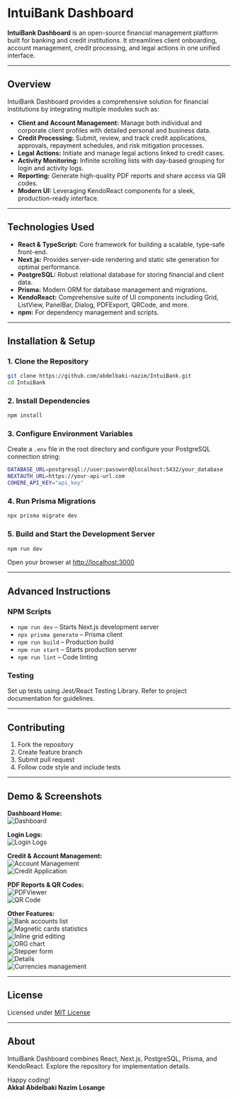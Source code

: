 # IntuiBank Dashboard

**IntuiBank Dashboard** is an open-source financial management platform built for banking and credit institutions. It streamlines client onboarding, account management, credit processing, and legal actions in one unified interface.

---

## Overview

IntuiBank Dashboard provides a comprehensive solution for financial institutions by integrating multiple modules such as:

- **Client and Account Management:** Manage both individual and corporate client profiles with detailed personal and business data.
- **Credit Processing:** Submit, review, and track credit applications, approvals, repayment schedules, and risk mitigation processes.
- **Legal Actions:** Initiate and manage legal actions linked to credit cases.
- **Activity Monitoring:** Infinite scrolling lists with day-based grouping for login and activity logs.
- **Reporting:** Generate high-quality PDF reports and share access via QR codes.
- **Modern UI:** Leveraging KendoReact components for a sleek, production-ready interface.

---

## Technologies Used

- **React & TypeScript:** Core framework for building a scalable, type-safe front-end.
- **Next.js:** Provides server-side rendering and static site generation for optimal performance.
- **PostgreSQL:** Robust relational database for storing financial and client data.
- **Prisma:** Modern ORM for database management and migrations.
- **KendoReact:** Comprehensive suite of UI components including Grid, ListView, PanelBar, Dialog, PDFExport, QRCode, and more.
- **npm:** For dependency management and scripts.

---

## Installation & Setup

### 1. Clone the Repository

```bash
git clone https://github.com/abdelbaki-nazim/IntuiBank.git
cd IntuiBank
```

### 2. Install Dependencies

```bash
npm install
```

### 3. Configure Environment Variables

Create a `.env` file in the root directory and configure your PostgreSQL connection string:

```bash
DATABASE_URL=postgresql://user:password@localhost:5432/your_database
NEXTAUTH_URL=https://your-api-url.com
COHERE_API_KEY="api_key"
```

### 4. Run Prisma Migrations

```bash
npx prisma migrate dev
```

### 5. Build and Start the Development Server

```bash
npm run dev
```

Open your browser at [http://localhost:3000](http://localhost:3000)

---

## Advanced Instructions

### NPM Scripts

- `npm run dev` – Starts Next.js development server
- `npx prisma generate` – Prisma client
- `npm run build` – Production build
- `npm run start` – Starts production server
- `npm run lint` – Code linting

### Testing

Set up tests using Jest/React Testing Library. Refer to project documentation for guidelines.

---

## Contributing

1. Fork the repository
2. Create feature branch
3. Submit pull request
4. Follow code style and include tests

---

## Demo & Screenshots

**Dashboard Home:**  
![Dashboard](https://dev-to-uploads.s3.amazonaws.com/uploads/articles/2czgvnuuih3j17qcdsg7.png)

**Login Logs:**  
![Login Logs](https://dev-to-uploads.s3.amazonaws.com/uploads/articles/t37nkhbrrw3bj54ppz7p.png)

**Credit & Account Management:**  
![Account Management](https://dev-to-uploads.s3.amazonaws.com/uploads/articles/5lhphbiup65rm6i8b28i.png)  
![Credit Application](https://dev-to-uploads.s3.amazonaws.com/uploads/articles/vct81z73y4n4udhjqpda.png)

**PDF Reports & QR Codes:**  
![PDFViewer](https://dev-to-uploads.s3.amazonaws.com/uploads/articles/m9dccxlt25j7fhlo3dkt.png)  
![QR Code](https://dev-to-uploads.s3.amazonaws.com/uploads/articles/yswjhmzbcma2ywxttj1h.png)

**Other Features:**  
![Bank accounts list](https://dev-to-uploads.s3.amazonaws.com/uploads/articles/uw9pd5f1bn0p3lcqhi84.png)  
![Magnetic cards statistics](https://dev-to-uploads.s3.amazonaws.com/uploads/articles/92ke59y751rft22u3cy6.png)  
![Inline grid editing](https://dev-to-uploads.s3.amazonaws.com/uploads/articles/tcllo00mcahoouawju7x.png)  
![ORG chart](https://dev-to-uploads.s3.amazonaws.com/uploads/articles/222s4uw569n785h9und6.png)  
![Stepper form](https://dev-to-uploads.s3.amazonaws.com/uploads/articles/nhryc6suhviizdrlm5kg.png)  
![Details](https://dev-to-uploads.s3.amazonaws.com/uploads/articles/ksjc537ghn9rcgctrlbm.png)  
![Currencies management](https://dev-to-uploads.s3.amazonaws.com/uploads/articles/bqoxuef1ygloye04a5h3.png)

---

## License

Licensed under [MIT License](LICENSE)

---

## About

IntuiBank Dashboard combines React, Next.js, PostgreSQL, Prisma, and KendoReact. Explore the repository for implementation details.

Happy coding!  
**Akkal Abdelbaki Nazim**
**Losange**

